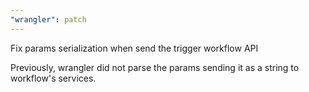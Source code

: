 ```yaml
---
"wrangler": patch
---
```


Fix params serialization when send the trigger workflow API

Previously, wrangler did not parse the params sending it as a string to workflow's services.

